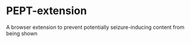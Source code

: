 # PEPT-extension
A browser extension to prevent potentially seizure-inducing content from being shown

